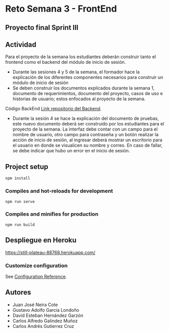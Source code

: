 # Reto Semana 3 - FrontEnd

## Proyecto final Sprint III

## Actividad

Para el proyecto de la semana los estudiantes deberán construir tanto el frontend como el backend del módulo de inicio de sesión.
- Durante las sesiones 4 y 5 de la semana, el formador hace la explicación de los diferentes componentes necesarios para construir un módulo de inicio de sesión
- Se deben construir los documentos explicados durante la semana 1, documento de requerimientos, documento del proyecto, casos de uso e historias de usuario; estos
enfocados al proyecto de la semana.

Código BackEnd [Link repositorio del Backend](https://github.com/Grupo-189-Desarrollo-de-SW/semana-3-189).

- Durante la sesión 4 se hace la explicación del documento de pruebas, este nuevo documento deberá ser construido por los estudiantes para el proyecto de la semana.
La interfaz debe contar con un campo para el nombre de usuario, otro campo para contraseña y un botón realizar la acción de inicio de sesión, al ingresar deberá mostrar un escritorio para el usuario en donde se visualicen su nombre y correo. En caso de fallar, se debe indicar que hubo un error en el inicio de sesión.


## Project setup
```
npm install
```

### Compiles and hot-reloads for development
```
npm run serve
```

### Compiles and minifies for production
```
npm run build
```

## Despliegue en Heroku
https://still-plateau-88768.herokuapp.com/


### Customize configuration
See [Configuration Reference](https://cli.vuejs.org/config/).

## Autores  
- Juan José Neira Cote 
- Gustavo Adolfo Garcia Londoño 
- David Esteban Hernández Garzón 
- Carlos Alfredo Galindez Muñoz 
- Carlos Andrés Gutierrez Cruz

